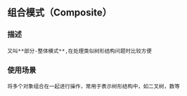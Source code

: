 ## 组合模式（Composite）
### 描述
	
`又叫**部分-整体模式**,在处理类似树形结构问题时比较方便`
### 使用场景
	
`将多个对象组合在一起进行操作，常用于表示树形结构中，如二叉树，数等`
